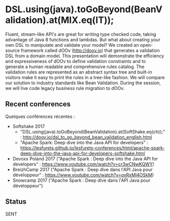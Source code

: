 # DSL.using(java).toGoBeyond(BeanValidation).at(MIX.eq(IT));

Fluent, stream-like API's are great for writing type checked code, taking
advantage of Java 8 functions and lambdas. But what about creating your own DSL
to manipulate and validate your model? We created an open-source framework
called dOOv (http://doov.io) that generates a validation DSL from a domain
model. This presentation will demonstrate the efficiency and expressiveness of
dOOv to define validation constraints and to generate a human readable and
comprehensive rules catalog. The validation rules are represented as an
abstract syntax tree and built-in visitors make it easy to print the rules in a
tree-like fashion. We will compare our solution to industry standards like Bean
Validation. During the session, we will live code legacy business rule
migration to dOOv.

## Recent conferences

Quelques conférences récentes :

- Softshake 2017 
  - "DSL.using(java).toGoBeyond(BeanValidation).at(SoftShake.eq(ch));" : http://doov.io/dsl_to_go_beyond_bean_validation_english.html
  - "Apache Spark: Deep dive into the Java API for developers" : https://lesfurets.github.io/lesfurets-conferences/html/apache-spark-deep-dive-into-the-java-api-for-developers-softshake.html
- Devoxx Poland 2017 ("Apache Spark : Deep dive into the Java API for developers" : https://www.youtube.com/watch?v=cr3wCNwKQWY)
- BreizhCamp 2017 ("Apache Spark : Deep dive dans l'API Java pour développeur" : https://www.youtube.com/watch?v=oxRxMl4OSkM)
- Snowcamp 2017 ("Apache Spark : Deep dive dans l'API Java pour développeur")

## Status

SENT

